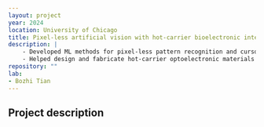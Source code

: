 ```yaml
---
layout: project
year: 2024
location: University of Chicago
title: Pixel-less artificial vision with hot-carrier bioelectronic interfaces
description: |
    - Developed ML methods for pixel-less pattern recognition and cursor tracking
    - Helped design and fabricate hot-carrier optoelectronic materials
repository: ""
lab: 
- Bozhi Tian
---
```

## Project description
<!-- <div style="font-size: 20px;">
    <p>
    Method to identify individual living cells in a group of cells can benefit wide-ranging experiments and applications. Such method will enable long-term tracking of individual cells and study of their changes over time. In this project, we explore a quantum sensing approach to individual cell identification. 
    </p>
    <p>
    We inject nanodiamonds (NDs) into living cells and chemically bond the NDs into pairs. Nitrogen-vacancy (NV) centers on the NDs are optically addressable quantum sensors with resolvable spatial orientations. The relative angle bewteen each pair of NDs is randomly determined upon their bonding, and the angle will remain constant regardless of the pair's spatial location. The relative angles from all ND pairs in a cell forms a unique "barcode" that identifies the cell. 
    </p>
    <p>
    We developed algorithms to (1) uniquely resolve the relative angle between ND pairs with two or more NV centers on each ND and (2) non-deterministically resolve the angle between ND pairs with one NV center on each ND. The non-deterministic algorithm can resolve the angle between 1-on-1 ND pairs within a 5-degree range using less than 10 measurements.
    </p>
</div> -->

<!-- <div align="center">
    <img src="/assets/images/celltracking_graphical_abstract_1.png" alt="Example Image" width="800"/>
    <p class="figure_caption">
        <strong>Figure 1.</strong> Nanodiamonds (NDs) as quantum sensors for cell identification. (A) The same group of cells have changed location over one week. Identifying and tracking individual cells is a non-trivial challenge. (B) NDs are chemically bonded into pairs. Each ND contains a nitrogen-vacancy (NV) center with unique spatial orientation. (C) The relative angle between each pair of NDs is randomly determined upon chemical bonding and will stay constant.
    </p>
<div>

<div align="center">
    <img src="/assets/images/celltracking_graphical_abstract_2.png" alt="Example Image" width="800"/>
    <p class="figure_caption">
        <strong>Figure 2.</strong> Schematic of the proposed "barcode" and an algorithm to resolve relative angle. (A) Each ND pair within a cell has a unique and constant relative angle between its two NVs. With <em><strong>n</strong></em> ND pairs, the cell is associated with a set of <em><strong>n</strong></em> unique angles, which we refer to as the cell's "barcode". (B) and (C) show an algorithm simulation of resolving the angle bewteen two example NVs. The estimated angle approaches the true angle with more measurements, and the error bound decreases simultaneously. 
    </p>
<div> -->
